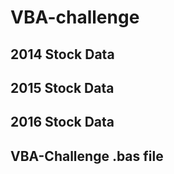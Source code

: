 # VBA-challenge
## 2014 Stock Data
## 2015 Stock Data
## 2016 Stock Data
## VBA-Challenge .bas file
